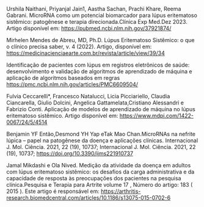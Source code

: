 Urshila Naithani, Priyanjal Jain1, Aastha Sachan, Prachi Khare, Reema Gabrani. MicroRNA como um potencial biomarcador para lúpus eritematoso sistêmico: patogênese e terapia direcionada.Clínica Exp Med.Dez 2023. Artigo disponível em: https://pubmed.ncbi.nlm.nih.gov/37921874/

Mirhelen Mendes de Abreu, MD, Ph.D. Lúpus Eritematoso Sistêmico: o que o clínico precisa saber, v. 4 (2022). Artigo, disponível em: https://medicinacienciaearte.com.br/revista/article/view/39/34

Identificação de pacientes com lúpus em registros eletrônicos de saúde: desenvolvimento e validação de algoritmos de aprendizado de máquina e aplicação de algoritmos baseados em regras https://pmc.ncbi.nlm.nih.gov/articles/PMC6609504/

Fulvia Ceccarelli*, Francesco Natalucci, Licia Picciariello, Claudia Ciancarella, Giulio Dolcini, Angelica Gattamelata,Cristiano Alessandri e Fabrizio Conti. Aplicação de modelos de aprendizado de máquina no lúpus eritematoso sistêmico. Artigo disponível em: https://www.mdpi.com/1422-0067/24/5/4514

Benjamin YF Então,Desmond YH Yap eTak Mao Chan.MicroRNAs na nefrite lúpica – papel na patogênese da doença e aplicações clínicas. Internacional J. Mol. Ciência. 2021, 22 (19), 10737; Internacional J. Mol. Ciência. 2021, 22 (19), 10737; https://doi.org/10.3390/ijms221910737

Jamal Mikdashi e Ola Nived. Medição da atividade da doença em adultos com lúpus eritematoso sistêmico: os desafios da carga administrativa e da capacidade de resposta às preocupações dos pacientes na pesquisa clínica.Pesquisa e Terapia para Artrite volume 17 , Número do artigo: 183 ( 2015 ). Este artigo é responsável em: https://arthritis-research.biomedcentral.com/articles/10.1186/s13075-015-0702-6
